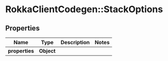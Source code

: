 # RokkaClientCodegen::StackOptions

## Properties
Name | Type | Description | Notes
------------ | ------------- | ------------- | -------------
**properties** | **Object** |  | 


